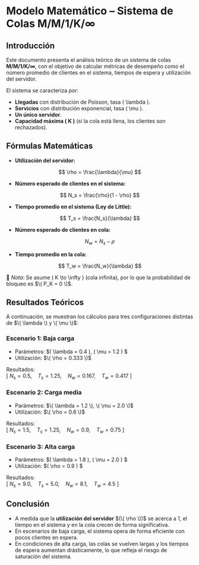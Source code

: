 # Modelo Matemático – Sistema de Colas M/M/1/K/∞

## Introducción
Este documento presenta el análisis teórico de un sistema de colas **M/M/1/K/∞**, con el objetivo de calcular métricas de desempeño como el número promedio de clientes en el sistema, tiempos de espera y utilización del servidor.  

El sistema se caracteriza por:
- **Llegadas** con distribución de Poisson, tasa \( \lambda \).  
- **Servicios** con distribución exponencial, tasa \( \mu \).  
- **Un único servidor**.  
- **Capacidad máxima \( K \)** (si la cola está llena, los clientes son rechazados).  



## Fórmulas Matemáticas

- **Utilización del servidor:**

$$
\rho = \frac{\lambda}{\mu}
$$

- **Número esperado de clientes en el sistema:**

$$
N_s = \frac{\rho}{1 - \rho}
$$

- **Tiempo promedio en el sistema (Ley de Little):**

$$
T_s = \frac{N_s}{\lambda}
$$

- **Número esperado de clientes en cola:**

$$
N_w = N_s - \rho
$$

- **Tiempo promedio en la cola:**

$$
T_w = \frac{N_w}{\lambda}
$$

📌 *Nota*: Se asume \( K \to \infty \) (cola infinita), por lo que la probabilidad de bloqueo es $\( P_K = 0 \)$.



## Resultados Teóricos

A continuación, se muestran los cálculos para tres configuraciones distintas de $\( \lambda \) y \( \mu \)$:

###  Escenario 1: Baja carga
- Parámetros: $\( \lambda = 0.4 \), \( \mu = 1.2 \)  $
- Utilización: $\( \rho = 0.333 \)$ 

Resultados:  
\[
$N_s = 0.5, \quad T_s = 1.25, \quad N_w = 0.167, \quad T_w = 0.417$
\]



###  Escenario 2: Carga media
- Parámetros: $\( \lambda = 1.2 \), \( \mu = 2.0 \)$  
- Utilización: $\( \rho = 0.6 \)$ 

Resultados:  
\[
$N_s = 1.5, \quad T_s = 1.25, \quad N_w = 0.9, \quad T_w = 0.75$
\]



###  Escenario 3: Alta carga
- Parámetros: $\( \lambda = 1.8 \), \( \mu = 2.0 \) $ 
- Utilización: $\( \rho = 0.9 \)  $

Resultados:  
\[
$N_s = 9.0, \quad T_s = 5.0, \quad N_w = 8.1, \quad T_w = 4.5$
\]



## Conclusión
- A medida que la **utilización del servidor** $(\( \rho \))$ se acerca a 1, el tiempo en el sistema y en la cola crecen de forma significativa.  
- En escenarios de baja carga, el sistema opera de forma eficiente con pocos clientes en espera.  
- En condiciones de alta carga, las colas se vuelven largas y los tiempos de espera aumentan drásticamente, lo que refleja el riesgo de saturación del sistema.  
